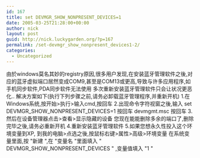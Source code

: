 ```yaml
---
id: 167
title: set DEVMGR_SHOW_NONPRESENT_DEVICES=1
date: 2005-03-25T21:28:00+00:00
author: nick
layout: post
guid: http://nick.luckygarden.org/?p=167
permalink: /set-devmgr_show_nonpresent_devices1-2/
categories:
  - Uncategorized
---
```

由於windows莫名其妙的registry原因,很多用户发现,在安装蓝牙管理软件之後,对应的蓝牙虚拟端口居然变成COM9,甚至是COM13或更高,导致与许多应用程序,如手机同步软件,PDA同步软件无法使用 多次重新安装蓝牙管理软件只会让状况更恶化.. 
解决方案如下(执行下列步骤之前,请务必卸载蓝牙管理程序,并重新开机) 1.在Windows系统,按开始>执行>输入cmd,按回车 2.出现命令字符视窗之後,输入 set DEVMGR_SHOW_NONPRESENT_DEVICES=1 按回车 devmgmt.msc 按回车 3.然后在设备管理器点击>查看>显示隐藏的设备 您现在能能删除多余的端口了,删除完毕之後,请务必重新开机 
4.重新安装蓝牙管理软件 
5.如果您想永久性投入这个环境变量到XP, 到我的电脑>点选之後,按鼠标右键>属性>高级>环境变量 在系统变量里面,按 "新建 ",在 "变量名 "里面填入 " DEVMGR_SHOW_NONPRESENT_DEVICES " ,变量值填入 "1 "
